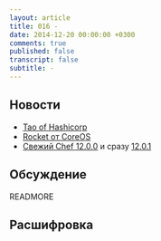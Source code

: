 ```yaml
---
layout: article
title: 016 -
date: 2014-12-20 00:00:00 +0300
comments: true
published: false
transcript: false
subtitle: -
---
```


## Новости

* [Tao of Hashicorp](https://hashicorp.com/blog/tao-of-hashicorp.html)
* [Rocket от CoreOS](https://github.com/coreos/rocket)
* [Свежий Chef 12.0.0](https://www.chef.io/blog/2014/12/05/release-chef-client-12-0-0/) и сразу [12.0.1](https://www.chef.io/blog/2014/12/09/release-chef-client-12-0-1/)

## Обсуждение

READMORE

## Расшифровка
